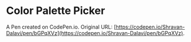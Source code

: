 # Color Palette Picker

A Pen created on CodePen.io. Original URL: [https://codepen.io/Shravan-Dalavi/pen/bGPqXVz](https://codepen.io/Shravan-Dalavi/pen/bGPqXVz).

